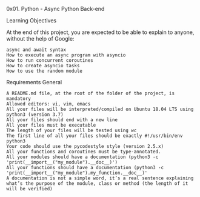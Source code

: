 0x01. Python - Async
Python
Back-end

Learning Objectives

At the end of this project, you are expected to be able to explain to anyone, without the help of Google:

    async and await syntax
    How to execute an async program with asyncio
    How to run concurrent coroutines
    How to create asyncio tasks
    How to use the random module

Requirements
General

    A README.md file, at the root of the folder of the project, is mandatory
    Allowed editors: vi, vim, emacs
    All your files will be interpreted/compiled on Ubuntu 18.04 LTS using python3 (version 3.7)
    All your files should end with a new line
    All your files must be executable
    The length of your files will be tested using wc
    The first line of all your files should be exactly #!/usr/bin/env python3
    Your code should use the pycodestyle style (version 2.5.x)
    All your functions and coroutines must be type-annotated.
    All your modules should have a documentation (python3 -c 'print(__import__("my_module").__doc__)')
    All your functions should have a documentation (python3 -c 'print(__import__("my_module").my_function.__doc__)'
    A documentation is not a simple word, it’s a real sentence explaining what’s the purpose of the module, class or method (the length of it will be verified)
